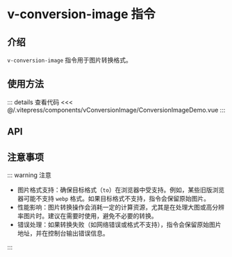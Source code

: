 # v-conversion-image 指令

## 介绍

`v-conversion-image` 指令用于图片转换格式。

## 使用方法

<ConversionImageDemo />

::: details 查看代码
<<< @/.vitepress/components/vConversionImage/ConversionImageDemo.vue
:::

## API

<ApiTable :data="data" />

## 注意事项

::: warning 注意

- 图片格式支持：确保目标格式（`to`）在浏览器中受支持。例如，某些旧版浏览器可能不支持 `webp` 格式。如果目标格式不支持，指令会保留原始图片。
- 性能影响：图片转换操作会消耗一定的计算资源，尤其是在处理大图或高分辨率图片时。建议在需要时使用，避免不必要的转换。
- 错误处理：如果转换失败（如网络错误或格式不支持），指令会保留原始图片地址，并在控制台输出错误信息。

:::

<script setup>
import ConversionImageDemo from '../.vitepress/components/vConversionImage/ConversionImageDemo.vue'
import ApiTable from '../.vitepress/components/ApiTable.vue'

const data = [
   {
      name: 'to',
      type: 'String',
      default: '-',
      description: '目标图片格式。支持常见图片格式，如 "webp"、"jpeg"、"png" 等。',
      required: true
    },
    {
        name: 'compression',
        type: 'String',
        default: '-',
        description: '压缩方式。可选值为 "oto"（不压缩，保持原始图片质量。）、"lts"（大压缩到小空间，降低图片质量以减小文件大小。）、"stl"（小压缩到大空间，提高图片质量以增加文件大小。）。',
        required: true,
    },
    {
        name: 'ratio',
        type: 'Number',
        default: '-',
        description: '压缩质量比例，范围在 0 到 1 之间。仅在 compression 为 "lts" 或 "stl" 时生效。',
        required: true
    }
]
</script>

